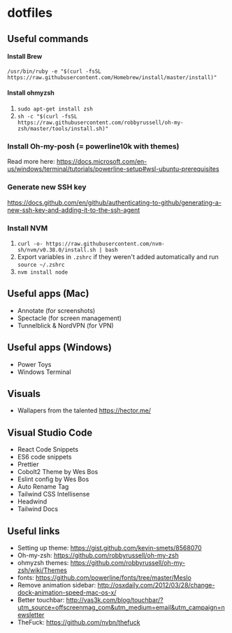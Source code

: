 # dotfiles

## Useful commands
#### Install Brew
`/usr/bin/ruby -e "$(curl -fsSL https://raw.githubusercontent.com/Homebrew/install/master/install)"` 

#### Install ohmyzsh
1. `sudo apt-get install zsh`
2. `sh -c "$(curl -fsSL https://raw.githubusercontent.com/robbyrussell/oh-my-zsh/master/tools/install.sh)"`

### Install Oh-my-posh (= powerline10k with themes)
Read more here: https://docs.microsoft.com/en-us/windows/terminal/tutorials/powerline-setup#wsl-ubuntu-prerequisites

### Generate new SSH key
https://docs.github.com/en/github/authenticating-to-github/generating-a-new-ssh-key-and-adding-it-to-the-ssh-agent

### Install NVM
1. `curl -o- https://raw.githubusercontent.com/nvm-sh/nvm/v0.38.0/install.sh | bash`
2. Export variables in `.zshrc` if they weren't added automatically and run `source ~/.zshrc`
3. `nvm install node`

## Useful apps (Mac)
* Annotate (for screenshots)
* Spectacle (for screen management)
* Tunnelblick & NordVPN (for VPN)

## Useful apps (Windows)
* Power Toys
* Windows Terminal

## Visuals
* Wallapers from the talented https://hector.me/

## Visual Studio Code
* React Code Snippets
* ES6 code snippets
* Prettier
* Cobolt2 Theme by Wes Bos
* Eslint config by Wes Bos
* Auto Rename Tag
* Tailwind CSS Intellisense
* Headwind
* Tailwind Docs



## Useful links

* Setting up theme: https://gist.github.com/kevin-smets/8568070
* Oh-my-zsh: https://github.com/robbyrussell/oh-my-zsh
* ohmyzsh themes: https://github.com/robbyrussell/oh-my-zsh/wiki/Themes
* fonts: https://github.com/powerline/fonts/tree/master/Meslo
* Remove animation sidebar: http://osxdaily.com/2012/03/28/change-dock-animation-speed-mac-os-x/
* Better touchbar: http://vas3k.com/blog/touchbar/?utm_source=offscreenmag_com&utm_medium=email&utm_campaign=newsletter
* TheFuck: https://github.com/nvbn/thefuck

